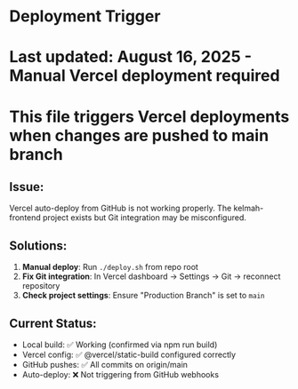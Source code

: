 # Deployment Trigger
# Last updated: August 16, 2025 - Manual Vercel deployment required
# This file triggers Vercel deployments when changes are pushed to main branch

## Issue: 
Vercel auto-deploy from GitHub is not working properly. The kelmah-frontend project exists but Git integration may be misconfigured.

## Solutions:
1. **Manual deploy**: Run `./deploy.sh` from repo root
2. **Fix Git integration**: In Vercel dashboard → Settings → Git → reconnect repository
3. **Check project settings**: Ensure "Production Branch" is set to `main`

## Current Status:
- Local build: ✅ Working (confirmed via npm run build)
- Vercel config: ✅ @vercel/static-build configured correctly
- GitHub pushes: ✅ All commits on origin/main
- Auto-deploy: ❌ Not triggering from GitHub webhooks
